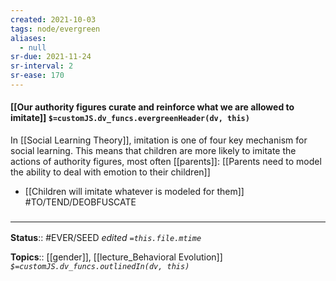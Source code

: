 ```yaml
---
created: 2021-10-03
tags: node/evergreen
aliases:
  - null
sr-due: 2021-11-24
sr-interval: 2
sr-ease: 170
---
```


#### [[Our authority figures curate and reinforce what we are allowed to imitate]] `$=customJS.dv_funcs.evergreenHeader(dv, this)`

In [[Social Learning Theory]], imitation is one of four key mechanism for social learning. This means that children are more likely to imitate the actions of authority figures, most often [[parents]]: [[Parents need to model the ability to deal with emotion to their children]]

- [[Children will imitate whatever is modeled for them]] #TO/TEND/DEOBFUSCATE 

### <hr class="footnote"/>

**Status**:: #EVER/SEED
*edited `=this.file.mtime`*

**Topics**:: [[gender]], [[lecture_Behavioral Evolution]]
*`$=customJS.dv_funcs.outlinedIn(dv, this)`*
